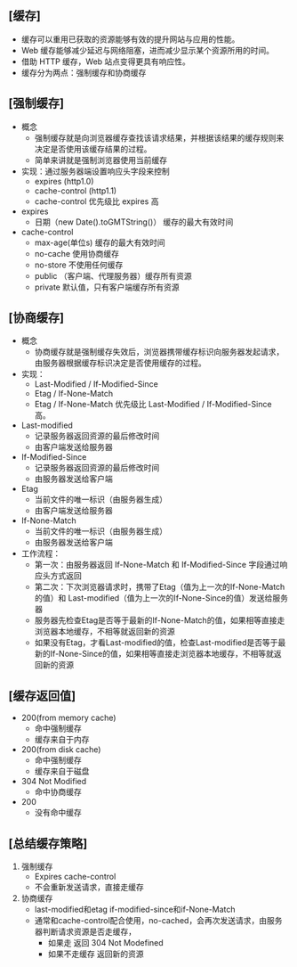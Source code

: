 ## [缓存]

- 缓存可以重用已获取的资源能够有效的提升网站与应用的性能。
- Web 缓存能够减少延迟与网络阻塞，进而减少显示某个资源所用的时间。
- 借助 HTTP 缓存，Web 站点变得更具有响应性。
- 缓存分为两点：强制缓存和协商缓存

## [强制缓存]

- 概念
  - 强制缓存就是向浏览器缓存查找该请求结果，并根据该结果的缓存规则来决定是否使用该缓存结果的过程。
  - 简单来讲就是强制浏览器使用当前缓存
- 实现：通过服务器端设置响应头字段来控制
  - expires (http1.0)
  - cache-control (http1.1)
  - cache-control 优先级比 expires 高
- expires
  - 日期（new Date().toGMTString()） 缓存的最大有效时间
- cache-control
  - max-age(单位s) 缓存的最大有效时间
  - no-cache 使用协商缓存
  - no-store 不使用任何缓存
  - public （客户端、代理服务器）缓存所有资源
  - private 默认值，只有客户端缓存所有资源

## [协商缓存]

- 概念
  - 协商缓存就是强制缓存失效后，浏览器携带缓存标识向服务器发起请求，由服务器根据缓存标识决定是否使用缓存的过程。
- 实现：
  - Last-Modified / If-Modified-Since
  - Etag / If-None-Match
  - Etag / If-None-Match 优先级比 Last-Modified / If-Modified-Since 高。
- Last-modified
  - 记录服务器返回资源的最后修改时间
  - 由客户端发送给服务器
- If-Modified-Since
  - 记录服务器返回资源的最后修改时间
  - 由服务器发送给客户端
- Etag
  - 当前文件的唯一标识（由服务器生成）
  - 由客户端发送给服务器
- If-None-Match
  - 当前文件的唯一标识（由服务器生成）
  - 由服务器发送给客户端
- 工作流程：
  - 第一次：由服务器返回 If-None-Match 和 If-Modified-Since 字段通过响应头方式返回
  - 第二次：下次浏览器请求时，携带了Etag（值为上一次的If-None-Match的值）和 Last-modified（值为上一次的If-None-Since的值）发送给服务器
  - 服务器先检查Etag是否等于最新的If-None-Match的值，如果相等直接走浏览器本地缓存，不相等就返回新的资源
  - 如果没有Etag，才看Last-modified的值，检查Last-modified是否等于最新的If-None-Since的值，如果相等直接走浏览器本地缓存，不相等就返回新的资源

## [缓存返回值]

- 200(from memory cache)
  - 命中强制缓存
  - 缓存来自于内存
- 200(from disk cache)
  - 命中强制缓存
  - 缓存来自于磁盘
- 304 Not Modified
  - 命中协商缓存
- 200
  - 没有命中缓存

## [总结缓存策略]

1. 强制缓存
   - Expires cache-control
   - 不会重新发送请求，直接走缓存
2. 协商缓存
   - last-modified和etag if-modified-since和if-None-Match
   - 通常和cache-control配合使用，no-cached，会再次发送请求，由服务器判断请求资源是否走缓存，
     - 如果走 返回 304 Not Modefined
     - 如果不走缓存 返回新的资源